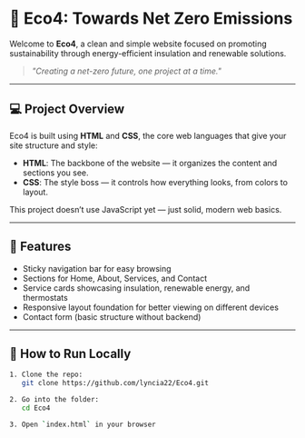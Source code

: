 # 🌱 Eco4: Towards Net Zero Emissions

Welcome to **Eco4**, a clean and simple website focused on promoting sustainability through energy-efficient insulation and renewable solutions.

> _"Creating a net-zero future, one project at a time."_

---

## 💻 Project Overview

Eco4 is built using **HTML** and **CSS**, the core web languages that give your site structure and style:

- **HTML**: The backbone of the website — it organizes the content and sections you see.
- **CSS**: The style boss — it controls how everything looks, from colors to layout.

This project doesn’t use JavaScript yet — just solid, modern web basics.

---

## 🧩 Features

- Sticky navigation bar for easy browsing
- Sections for Home, About, Services, and Contact
- Service cards showcasing insulation, renewable energy, and thermostats
- Responsive layout foundation for better viewing on different devices
- Contact form (basic structure without backend)

---

## 🚀 How to Run Locally

```bash
1. Clone the repo:
   git clone https://github.com/lyncia22/Eco4.git

2. Go into the folder:
   cd Eco4

3. Open `index.html` in your browser
 
